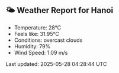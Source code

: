 <!-- WEATHER-START -->
## 🌤 Weather Report for Hanoi

- Temperature: 28°C
- Feels like: 31.95°C
- Conditions: overcast clouds
- Humidity: 79%
- Wind Speed: 1.09 m/s

Last updated: 2025-05-28 04:28:44 UTC
<!-- WEATHER-END -->

